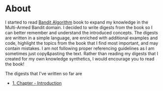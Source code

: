 # About
I started to read [Bandit Algorithm](https://tor-lattimore.com/downloads/book/book.pdf) book to expand my knowledge in the Multi-Armed Bandit domain. I decided to write digests from the book so I can better remember and understand the introduced concepts. The digests are written in a simple language, are enriched with additional examples and code, highlight the topics from the book that I find most important, and may contain mistakes. I am not following proper referencing guidelines as I am sometimes just copy&pasting the text. Rather than reading my digests that I created for my own knowledge synthetics, I would encourage you to read the book!

The digests that I've written so far are
* [1. Chapter - Introduction](intro.md)